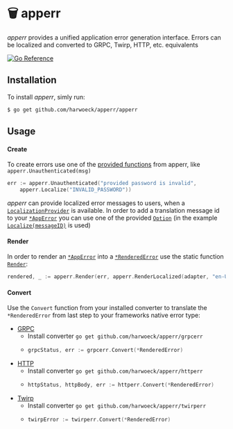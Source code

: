 # 🗑 apperr

_apperr_ provides a unified application error generation interface. Errors can be localized and converted to GRPC, Twirp, HTTP, etc. equivalents

[![Go Reference](https://pkg.go.dev/badge/github.com/harwoeck/apperr/apperr.svg)](https://pkg.go.dev/github.com/harwoeck/apperr/apperr)

## Installation

To install _apperr_, simly run:

```bash
$ go get github.com/harwoeck/apperr/apperr
```

## Usage

#### Create

To create errors use one of the [provided functions](https://pkg.go.dev/github.com/harwoeck/apperr/apperr#pkg-index) from apperr, like `apperr.Unauthenticated(msg)`

```go
err := apperr.Unauthenticated("provided password is invalid",
    apperr.Localize("INVALID_PASSWORD"))
```

_apperr_ can provide localized error messages to users, when a [`LocalizationProvider`](https://pkg.go.dev/github.com/harwoeck/apperr/apperr#LocalizationProvider) is available. In order to add a translation message id to your [`*AppError`](https://pkg.go.dev/github.com/harwoeck/apperr/apperr#AppError) you can use one of the provided [`Option`](https://pkg.go.dev/github.com/harwoeck/apperr/apperr#Option) (in the example [`Localize(messageID)`](https://pkg.go.dev/github.com/harwoeck/apperr/apperr#Localize) is used)

#### Render

In order to render an [`*AppError`](https://pkg.go.dev/github.com/harwoeck/apperr/apperr#Render) into a [`*RenderedError`](https://pkg.go.dev/github.com/harwoeck/apperr/apperr#RenderedError) use the static function [`Render`](https://pkg.go.dev/github.com/harwoeck/apperr/apperr#Render):

```go
rendered, _ := apperr.Render(err, apperr.RenderLocalized(adapter, "en-US"))
```

#### Convert

Use the `Convert` function from your installed converter to translate the `*RenderedError` from last step to your frameworks native error type:

- [GRPC](https://pkg.go.dev/github.com/harwoeck/apperr/grpcerr)
  - Install converter `go get github.com/harwoeck/apperr/grpcerr`
  - ```go
    grpcStatus, err := grpcerr.Convert(*RenderedError)
    ```
- [HTTP](https://pkg.go.dev/github.com/harwoeck/apperr/httperr)
  - Install converter `go get github.com/harwoeck/apperr/httperr`
  - ```go
    httpStatus, httpBody, err := httperr.Convert(*RenderedError)
    ```
- [Twirp](https://pkg.go.dev/github.com/harwoeck/apperr/twirperr)
  - Install converter `go get github.com/harwoeck/apperr/twirperr`
  - ```go
    twirpError := twirperr.Convert(*RenderedError)
    ```
